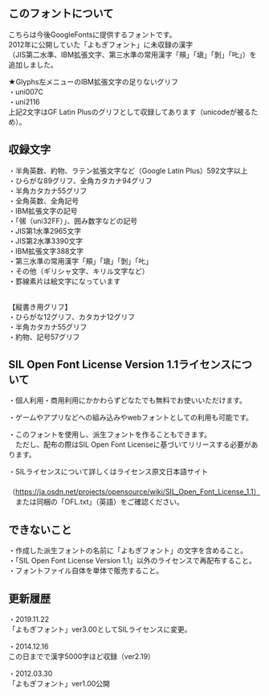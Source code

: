<h2>このフォントについて</h2>
こちらは今後GoogleFontsに提供するフォントです。<br />
2012年に公開していた「よもぎフォント」に未収録の漢字<br />
（JIS第二水準、IBM拡張文字、第三水準の常用漢字「頰」「塡」「剝」「𠮟」）を追加しました。<br />

★Glyphs左メニューのIBM拡張文字の足りないグリフ<br />
・uni007C<br />
・uni2116<br />
上記2文字はGF Latin Plusのグリフとして収録してあります（unicodeが被るため）。<br />

<h2>収録文字</h2>
・半角英数、約物、ラテン拡張文字など（Google Latin Plus）592文字以上<br />
・ひらがな89グリフ、全角カタカナ94グリフ<br />
・半角カタカナ55グリフ<br />
・全角英数、全角記号<br />
・IBM拡張文字の記号<br />
・「㋿（uni32FF）」、囲み数字などの記号<br />
・JIS第1水準2965文字<br />
・JIS第2水準3390文字<br />
・IBM拡張文字388文字<br />
・第三水準の常用漢字「頰」「塡」「剝」「𠮟」<br />
・その他（ギリシャ文字、キリル文字など）<br />
・罫線素片は絵文字になっています<br /><br />

【縦書き用グリフ】<br />
・ひらがな12グリフ、カタカナ12グリフ<br />
・半角カタカナ55グリフ<br />
・約物、記号57グリフ<br />


<h2>SIL Open Font License Version 1.1ライセンスについて</h2>

・個人利用・商用利用にかかわらずどなたでも無料でお使いいただけます。<br />

・ゲームやアプリなどへの組み込みやwebフォントとしての利用も可能です。<br />

・このフォントを使用し、派生フォントを作ることもできます。<br />
　ただし、配布の際はSIL Open Font Licenseに基づいてリリースする必要があります。<br />

・SILライセンスについて詳しくはライセンス原文日本語サイト<br />
　（https://ja.osdn.net/projects/opensource/wiki/SIL_Open_Font_License_1.1）<br />
　または同梱の「OFL.txt」（英語）をご確認ください。<br />

<h2>できないこと</h2>
・作成した派生フォントの名前に「よもぎフォント」の文字を含めること。<br />
・「SIL Open Font License Version 1.1」以外のライセンスで再配布すること。<br />
・フォントファイル自体を単体で販売すること。<br />


<h2>更新履歴</h2>

・2019.11.22<br />
「よもぎフォント」ver3.00としてSILライセンスに変更。<br />

・2014.12.16<br />
この日までで漢字5000字ほど収録（ver2.19）<br />

・2012.03.30<br />
「よもぎフォント」ver1.00公開<br />
